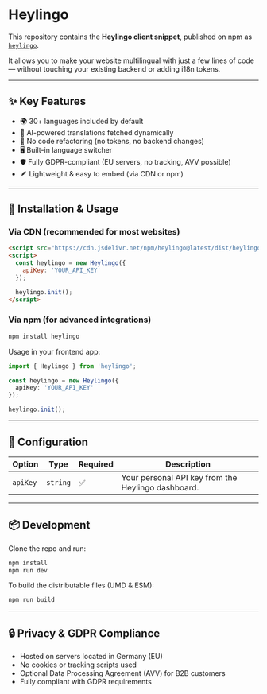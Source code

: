 
# Heylingo

This repository contains the **Heylingo client snippet**, published on npm as [`heylingo`](https://www.npmjs.com/package/heylingo).

It allows you to make your website multilingual with just a few lines of code — without touching your existing backend or adding i18n tokens.

---

## ✨ Key Features

- 🌍 30+ languages included by default
- 🧠 AI-powered translations fetched dynamically
- 🧩 No code refactoring (no tokens, no backend changes)
- 🖥️ Built-in language switcher
- 🛡️ Fully GDPR-compliant (EU servers, no tracking, AVV possible)
- 🪶 Lightweight & easy to embed (via CDN or npm)

---

## 🚀 Installation & Usage

### Via CDN (recommended for most websites)
```html
<script src="https://cdn.jsdelivr.net/npm/heylingo@latest/dist/heylingo.umd.js"></script>
<script>
  const heylingo = new Heylingo({
    apiKey: 'YOUR_API_KEY'
  });

  heylingo.init();
</script>
```

### Via npm (for advanced integrations)
```bash
npm install heylingo
```

Usage in your frontend app:
```typescript
import { Heylingo } from 'heylingo';

const heylingo = new Heylingo({
  apiKey: 'YOUR_API_KEY'
});

heylingo.init();
```
---

## 📝 Configuration

| Option   | Type     | Required | Description                              |
|----------|----------|----------|------------------------------------------|
| `apiKey` | `string` | ✅        | Your personal API key from the Heylingo dashboard. |

---

## 📦 Development

Clone the repo and run:
```bash
npm install
npm run dev
```

To build the distributable files (UMD & ESM):
```bash
npm run build
```

---

## 🔒 Privacy & GDPR Compliance

- Hosted on servers located in Germany (EU)
- No cookies or tracking scripts used
- Optional Data Processing Agreement (AVV) for B2B customers
- Fully compliant with GDPR requirements
